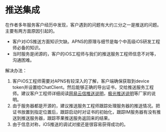 # 推送集成
在作者多年服务客户经历中发现，客户遇到的问题有大约三分之一是推送的问题。主要有两方面原因引起的。
* 客户对iOS推送方面知识欠缺。APNS的原理与细节是每个中高级iOS研发工程师必备的知识。
* 当时服务是闭源的，客户的iOS工程师与我们的推送服务工程师信息不对等，沟通困难。

解决办法：
1. 客户iOS工程师需要对APNS有较深入的了解，客户端确保获取到device token并设置给ChatClient。然后能够正确的导出证书，交给推送服务工程师。建议客户工程师详细阅读[网易云信推送说明](https://dev.yunxin.163.com/docs/product/IM即时通讯/SDK开发集成/iOS苹果推送配置)，[极光推送说明](https://docs.jiguang.cn/jpush/client/iOS/ios_cer_guide/)等厂家的说明。
2. 由于服务器都是开源的，建议推送服务工程师跟踪处理服务器的推送情况。把证书放置到指定位置后，跟踪启动时对证书的初始化，跟踪IM服务器有没有推送到推送服务器，跟踪苹果推送服务返回来的结果。
3. 由于信息对称，iOS推送的调试对接还是很容易获得成功的。
